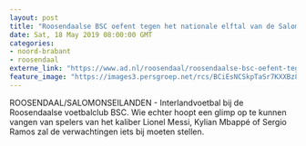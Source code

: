 ```yaml
---
layout: post
title: "Roosendaalse BSC oefent tegen het nationale elftal van de Salomonseilanden: ‘Klein stuntje zou mooi zijn’"
date: Sat, 18 May 2019 08:00:00 GMT
categories: 
- noord-brabant 
- roosendaal 
externe_link: "https://www.ad.nl/roosendaal/roosendaalse-bsc-oefent-tegen-het-nationale-elftal-van-de-salomonseilanden-klein-stuntje-zou-mooi-zijn~a44837ee/"
feature_image: "https://images3.persgroep.net/rcs/BCiEsNCSkpTaSr7KXXBz80DQEh8/diocontent/118904002/_fitwidth/400/?appId=21791a8992982cd8da851550a453bd7f&quality=0.7"
---
```


ROOSENDAAL/SALOMONSEILANDEN - Interlandvoetbal bij de Roosendaalse voetbalclub BSC. Wie echter hoopt een glimp op te kunnen vangen van spelers van het kaliber Lionel Messi, Kylian Mbappé of Sergio Ramos zal de verwachtingen iets bij moeten stellen.
